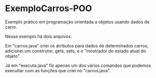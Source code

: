 # ExemploCarros-POO
 Exemplo prático em programação orientada a objetos usando dados de carro.

 Nesse exemplo há dois arquivos:

 Em "carros.java" criei os atributos para dados de determinados carros, adicionei um construtor, gets, sets, e o "mostrador do estado atual do objeto".

 Já em "executa.java" fiz apenas um dos vários comandos que podemos execultar com as funções que criei no "carros.java".
